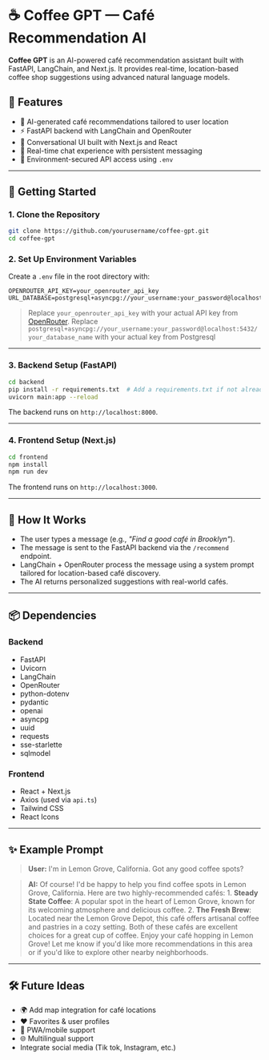 # ☕ Coffee GPT — Café Recommendation AI

**Coffee GPT** is an AI-powered café recommendation assistant built with FastAPI, LangChain, and Next.js. It provides real-time, location-based coffee shop suggestions using advanced natural language models.

## 🌟 Features

- 🧠 AI-generated café recommendations tailored to user location
- ⚡ FastAPI backend with LangChain and OpenRouter
- 💬 Conversational UI built with Next.js and React
- 🔄 Real-time chat experience with persistent messaging
- 🔐 Environment-secured API access using `.env`

---

## 🚀 Getting Started

### 1. Clone the Repository

```bash
git clone https://github.com/yourusername/coffee-gpt.git
cd coffee-gpt
```

### 2. Set Up Environment Variables

Create a `.env` file in the root directory with:

```env
OPENROUTER_API_KEY=your_openrouter_api_key
URL_DATABASE=postgresql+asyncpg://your_username:your_password@localhost:5432/your_database_name
```

> Replace `your_openrouter_api_key` with your actual API key from [OpenRouter](https://openrouter.ai).
> Replace `postgresql+asyncpg://your_username:your_password@localhost:5432/your_database_name` with your actual key from Postgresql

---

### 3. Backend Setup (FastAPI)

```bash
cd backend
pip install -r requirements.txt  # Add a requirements.txt if not already present
uvicorn main:app --reload
```

The backend runs on `http://localhost:8000`.

---

### 4. Frontend Setup (Next.js)

```bash
cd frontend
npm install
npm run dev
```

The frontend runs on `http://localhost:3000`.

---

## 🧠 How It Works

- The user types a message (e.g., _"Find a good café in Brooklyn"_).
- The message is sent to the FastAPI backend via the `/recommend` endpoint.
- LangChain + OpenRouter process the message using a system prompt tailored for location-based café discovery.
- The AI returns personalized suggestions with real-world cafés.

---

## 📦 Dependencies

### Backend

- FastAPI
- Uvicorn
- LangChain
- OpenRouter
- python-dotenv
- pydantic
- openai
- asyncpg
- uuid
- requests
- sse-starlette
- sqlmodel

### Frontend

- React + Next.js
- Axios (used via `api.ts`)
- Tailwind CSS
- React Icons

---

## ✨ Example Prompt

> **User:** I'm in Lemon Grove, California. Got any good coffee spots?

> **AI:** Of course! I'd be happy to help you find coffee spots in Lemon Grove, California. Here are two highly-recommended cafés: 1. **Steady State Coffee**: A popular spot in the heart of Lemon Grove, known for its welcoming atmosphere and delicious coffee. 2. **The Fresh Brew**: Located near the Lemon Grove Depot, this café offers artisanal coffee and pastries in a cozy setting. Both of these cafés are excellent choices for a great cup of coffee. Enjoy your café hopping in Lemon Grove! Let me know if you'd like more recommendations in this area or if you'd like to explore other nearby neighborhoods.

---

## 🛠 Future Ideas

- 🌍 Add map integration for café locations
- ❤️ Favorites & user profiles
- 📱 PWA/mobile support
- 🌐 Multilingual support
- Integrate social media (Tik tok, Instagram, etc.)
